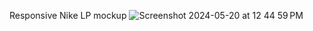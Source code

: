 Responsive Nike LP mockup 
![Screenshot 2024-05-20 at 12 44 59 PM](https://github.com/AmandaPaiG3/Nike-Landing-Page/assets/168582772/734da32a-0735-4400-b76b-52ffbfabf3db)
